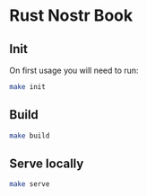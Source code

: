 # Rust Nostr Book

## Init

On first usage you will need to run:

```bash
make init
```

## Build

```bash
make build
```

## Serve locally

```bash
make serve
```